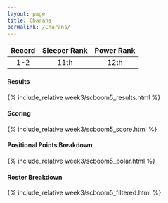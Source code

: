 ```yaml
---
layout: page
title: Charans
permalink: /Charans/
---
```


Record | Sleeper Rank | Power Rank               
:--: | :--: | :--:
1-2 | 11th | 12th   

#### Results
{% include_relative week3/scboom5_results.html %}

#### Scoring
{% include_relative week3/scboom5_score.html %}

#### Positional Points Breakdown
{% include_relative week3/scboom5_polar.html %}

#### Roster Breakdown
{% include_relative week3/scboom5_filtered.html %}
